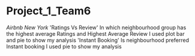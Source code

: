 # Project_1_Team6
*Airbnb New York*
'Ratings Vs Review'
In which neighbourhood group has the highest average Ratings and Highest Average Review
I used plot bar and pie to show my analysis
'Instant Booking'
Is neighbourhood preferred Instant booking
I used pie to show my analysis
   




